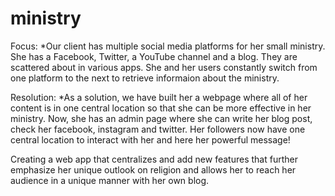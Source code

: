 # ministry

Focus: 
	*Our client has multiple social media platforms for her small ministry. She has a Facebook, Twitter, a YouTube channel and a blog.  They are scattered about in various apps.  She and her users constantly switch from one platform to the next to retrieve informaion about the ministry.


Resolution:
	*As a solution, we have built her a webpage where all of her content is in one central location so that she can be more effective in her ministry. Now, she has an admin page where she can write her blog post, check her facebook, instagram and twitter.  Her followers now have one central location to interact with her and here her powerful message!


Creating a web app that centralizes and add new features that further emphasize her unique outlook on religion and allows her to reach her audience in a unique manner with her own blog.

